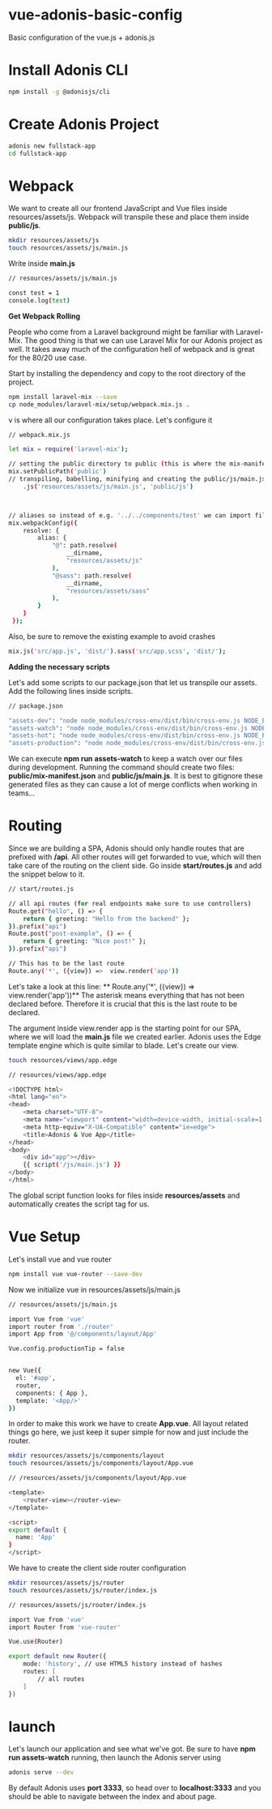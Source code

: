 # vue-adonis-basic-config
Basic configuration of the vue.js + adonis.js

# Install Adonis CLI
```bash
npm install -g @adonisjs/cli
```
# Create Adonis Project
```bash
adonis new fullstack-app
cd fullstack-app
```
# Webpack
We want to create all our frontend JavaScript and Vue files inside resources/assets/js. 
Webpack will transpile these and place them inside **public/js**.

```bash
mkdir resources/assets/js
touch resources/assets/js/main.js
```

Write inside **main.js**

```bash
// resources/assets/js/main.js

const test = 1
console.log(test)
```

**Get Webpack Rolling**

People who come from a Laravel background might be familiar with Laravel-Mix. 
The good thing is that we can use Laravel Mix for our Adonis project as well. 
It takes away much of the configuration hell of webpack and is great for the 80/20 use case.

Start by installing the dependency and copy to the root directory of the project.

```bash
npm install laravel-mix --save
cp node_modules/laravel-mix/setup/webpack.mix.js .
```
v is where all our configuration takes place. Let's configure it

```bash
// webpack.mix.js

let mix = require('laravel-mix');

// setting the public directory to public (this is where the mix-manifest.json gets created)
mix.setPublicPath('public')
// transpiling, babelling, minifying and creating the public/js/main.js out of our assets
    .js('resources/assets/js/main.js', 'public/js')



// aliases so instead of e.g. '../../components/test' we can import files like '@/components/test'
mix.webpackConfig({
    resolve: {
        alias: {
            "@": path.resolve(
                __dirname,
                "resources/assets/js"
            ),
            "@sass": path.resolve(
                __dirname,
                "resources/assets/sass"
            ),
        }
    }
 });
```

Also, be sure to remove the existing example to avoid crashes

```bash
mix.js('src/app.js', 'dist/').sass('src/app.scss', 'dist/');
```

**Adding the necessary scripts**

Let's add some scripts to our package.json that let us transpile our assets. 
Add the following lines inside scripts.

```bash
// package.json

"assets-dev": "node node_modules/cross-env/dist/bin/cross-env.js NODE_ENV=development webpack --progress --hide-modules --config=node_modules/laravel-mix/setup/webpack.config.js",
"assets-watch": "node node_modules/cross-env/dist/bin/cross-env.js NODE_ENV=development webpack --watch --progress --hide-modules --config=node_modules/laravel-mix/setup/webpack.config.js",
"assets-hot": "node node_modules/cross-env/dist/bin/cross-env.js NODE_ENV=development webpack-dev-server --inline --hot --config=node_modules/laravel-mix/setup/webpack.config.js",
"assets-production": "node node_modules/cross-env/dist/bin/cross-env.js NODE_ENV=production webpack --progress --hide-modules --config=node_modules/laravel-mix/setup/webpack.config.js"
```

We can execute **npm run assets-watch** to keep a watch over our files during development. 
Running the command should create two files: **public/mix-manifest.json** and **public/js/main.js**.
It is best to gitignore these generated files as they can cause a lot of merge conflicts when working in teams...

# Routing
Since we are building a SPA, Adonis should only handle routes that are prefixed with **/api**. 
All other routes will get forwarded to vue, which will then take care of the routing on the client side.
Go inside **start/routes.js** and add the snippet below to it.

```bash
// start/routes.js

// all api routes (for real endpoints make sure to use controllers)
Route.get("hello", () => {
    return { greeting: "Hello from the backend" };
}).prefix("api")
Route.post("post-example", () => {
    return { greeting: "Nice post!" };
}).prefix("api")

// This has to be the last route
Route.any('*', ({view}) =>  view.render('app'))
```
Let's take a look at this line: ** Route.any('*', ({view}) => view.render('app'))**
The asterisk means everything that has not been declared before. Therefore it is crucial that this is the last route to be declared.

The argument inside view.render app is the starting point for our SPA, where we will load the **main.js** file we created earlier. 
Adonis uses the Edge template engine which is quite similar to blade. Let's create our view.

```bash
touch resources/views/app.edge
```
```bash
// resources/views/app.edge

<!DOCTYPE html>
<html lang="en">
<head>
    <meta charset="UTF-8">
    <meta name="viewport" content="width=device-width, initial-scale=1.0">
    <meta http-equiv="X-UA-Compatible" content="ie=edge">
    <title>Adonis & Vue App</title>
</head>
<body>
    <div id="app"></div>
    {{ script('/js/main.js') }}
</body>
</html>
```

The global script function looks for files inside **resources/assets** and automatically creates the script tag for us.

# Vue Setup

Let's install vue and vue router

```bash
npm install vue vue-router --save-dev
```
Now we initialize vue in resources/assets/js/main.js

```bash
// resources/assets/js/main.js

import Vue from 'vue'
import router from './router'
import App from '@/components/layout/App'

Vue.config.productionTip = false


new Vue({
  el: '#app',
  router,
  components: { App },
  template: '<App/>'
})
```
In order to make this work we have to create **App.vue**. 
All layout related things go here, we just keep it super simple for now and just include the router.

```bash
mkdir resources/assets/js/components/layout
touch resources/assets/js/components/layout/App.vue
```
```bash
// /resources/assets/js/components/layout/App.vue

<template>
    <router-view></router-view>
</template>

<script>
export default {
  name: 'App'
}
</script>
```
We have to create the client side router configuration

```bash
mkdir resources/assets/js/router
touch resources/assets/js/router/index.js
```
```bash
// resources/assets/js/router/index.js

import Vue from 'vue'
import Router from 'vue-router'

Vue.use(Router)

export default new Router({
    mode: 'history', // use HTML5 history instead of hashes
    routes: [
        // all routes
    ]
})
````

# launch
Let's launch our application and see what we've got. 
Be sure to have **npm run assets-watch** running, then launch the Adonis server using

```bash
adonis serve --dev
```
By default Adonis uses **port 3333**, so head over to **localhost:3333** and you should be able to navigate between the index and about page.
